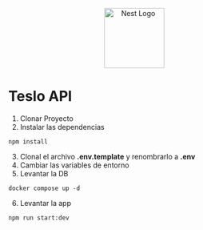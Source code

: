 <p align="center">
  <a href="http://nestjs.com/" target="blank"><img src="https://nestjs.com/img/logo-small.svg" width="120" alt="Nest Logo" /></a>
</p>

# Teslo API

1. Clonar Proyecto
2. Instalar las dependencias
```
npm install
```
3. Clonal el archivo __.env.template__ y renombrarlo a __.env__
4. Cambiar las variables de entorno
5. Levantar la DB
```
docker compose up -d
```
6. Levantar la app
```
npm run start:dev
```